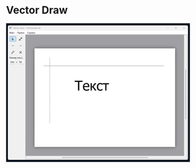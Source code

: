 # Vector Draw

![alt text](https://github.com/andron81/VectorDraw/blob/main/images/screenshot.png?raw=true)
